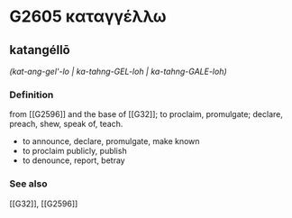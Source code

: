 # G2605 καταγγέλλω

## katangéllō

_(kat-ang-gel'-lo | ka-tahng-GEL-loh | ka-tahng-GALE-loh)_

### Definition

from [[G2596]] and the base of [[G32]]; to proclaim, promulgate; declare, preach, shew, speak of, teach.

- to announce, declare, promulgate, make known
- to proclaim publicly, publish
- to denounce, report, betray

### See also

[[G32]], [[G2596]]

